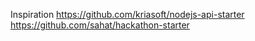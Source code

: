 Inspiration
https://github.com/kriasoft/nodejs-api-starter
https://github.com/sahat/hackathon-starter